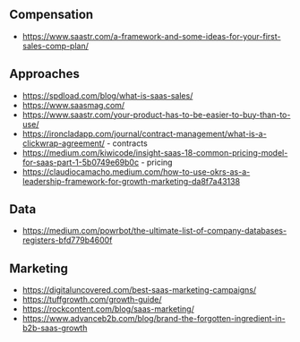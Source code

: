 

## Compensation
* https://www.saastr.com/a-framework-and-some-ideas-for-your-first-sales-comp-plan/

## Approaches
* https://spdload.com/blog/what-is-saas-sales/
* https://www.saasmag.com/ 
* https://www.saastr.com/your-product-has-to-be-easier-to-buy-than-to-use/
* https://ironcladapp.com/journal/contract-management/what-is-a-clickwrap-agreement/ - contracts
* https://medium.com/kiwicode/insight-saas-18-common-pricing-model-for-saas-part-1-5b0749e69b0c - pricing
* https://claudiocamacho.medium.com/how-to-use-okrs-as-a-leadership-framework-for-growth-marketing-da8f7a43138

## Data
* https://medium.com/powrbot/the-ultimate-list-of-company-databases-registers-bfd779b4600f

## Marketing
* https://digitaluncovered.com/best-saas-marketing-campaigns/
* https://tuffgrowth.com/growth-guide/
* https://rockcontent.com/blog/saas-marketing/
* https://www.advanceb2b.com/blog/brand-the-forgotten-ingredient-in-b2b-saas-growth